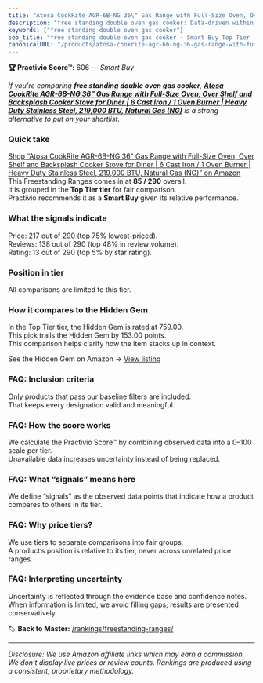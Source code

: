 ```yaml
---
title: "Atosa CookRite AGR-6B-NG 36\" Gas Range with Full-Size Oven, Over Shelf and Backsplash Cooker Stove for Diner | 6 Cast Iron / 1 Oven Burner | Heavy Duty Stainless Steel, 219,000 BTU, Natural Gas (NG)"
description: "free standing double oven gas cooker: Data-driven within Top Tier ranking using the Practivio Score™. Positioned by quality, value, demand, findability, moment…"
keywords: ["free standing double oven gas cooker"]
seo_title: "free standing double oven gas cooker — Smart Buy Top Tier (2025)"
canonicalURL: "/products/atosa-cookrite-agr-6b-ng-36-gas-range-with-full-size-oven-over-shelf-and-backsplash-cooker-stove-for-diner-6-cast-iron-1-oven-burner-heavy-duty-stainless-steel-219000-btu-natural-gas-ng-B07BWC1KBC/"
---
```


**🏆 Practivio Score™:** 606 — _Smart Buy_


*If you're comparing **free standing double oven gas cooker**, **[Atosa CookRite AGR-6B-NG 36" Gas Range with Full-Size Oven, Over Shelf and Backsplash Cooker Stove for Diner | 6 Cast Iron / 1 Oven Burner | Heavy Duty Stainless Steel, 219,000 BTU, Natural Gas (NG)](https://www.amazon.com/dp/B07BWC1KBC?tag=practivio-20)** is a strong alternative to put on your shortlist.*
### Quick take
[Shop “Atosa CookRite AGR-6B-NG 36" Gas Range with Full-Size Oven, Over Shelf and Backsplash Cooker Stove for Diner | 6 Cast Iron / 1 Oven Burner | Heavy Duty Stainless Steel, 219,000 BTU, Natural Gas (NG)” on Amazon](https://www.amazon.com/dp/B07BWC1KBC?tag=practivio-20)
This Freestanding Ranges comes in at **85 / 290** overall.  
It is grouped in the **Top Tier tier** for fair comparison.  
Practivio recommends it as a **Smart Buy** given its relative performance.

### What the signals indicate
Price: 217 out of 290 (top 75% lowest-priced).  
Reviews: 138 out of 290 (top 48% in review volume).  
Rating: 13 out of 290 (top 5% by star rating).  

### Position in tier
All comparisons are limited to this tier.

### How it compares to the Hidden Gem
In the Top Tier tier, the Hidden Gem is rated at 759.00.  
This pick trails the Hidden Gem by 153.00 points.  
This comparison helps clarify how the item stacks up in context.  

See the Hidden Gem on Amazon → [View listing](https://www.amazon.com/dp/B07MYBQKDX?tag=practivio-20)

### FAQ: Inclusion criteria
Only products that pass our baseline filters are included.  
That keeps every designation valid and meaningful.

### FAQ: How the score works
We calculate the Practivio Score™ by combining observed data into a 0–100 scale per tier.  
Unavailable data increases uncertainty instead of being replaced.

### FAQ: What “signals” means here
We define “signals” as the observed data points that indicate how a product compares to others in its tier.

### FAQ: Why price tiers?
We use tiers to separate comparisons into fair groups.  
A product’s position is relative to its tier, never across unrelated price ranges.

### FAQ: Interpreting uncertainty
Uncertainty is reflected through the evidence base and confidence notes.  
When information is limited, we avoid filling gaps; results are presented conservatively.


🏷️ **Back to Master:** [/rankings/freestanding-ranges/](/rankings/freestanding-ranges/)

---
_Disclosure: We use Amazon affiliate links which may earn a commission. We don’t display live prices or review counts. Rankings are produced using a consistent, proprietary methodology._

